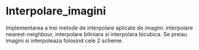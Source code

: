 # Interpolare_imagini
Implementarea a trei metode de interpolare aplicate de imagini: interpolare nearest-neighbour, interpolare biliniara si interpolara bicubica.
Se preiau imagini si interpoleaza folosind cele 2 scheme.
